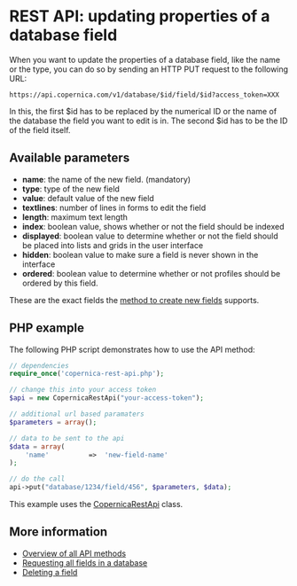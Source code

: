 # REST API: updating properties of a database field

When you want to update the properties of a database field, like the name or the type, you can do so by sending an HTTP PUT request to the following URL:

`https://api.copernica.com/v1/database/$id/field/$id?access_token=XXX`

In this, the first $id has to be replaced by the numerical ID or the name of the database the field you want to edit is in. The second $id has to be the ID of the field itself.

## Available parameters

- **name**: the name of the new field. (mandatory)
- **type**: type of the new field
- **value**: default value of the new field
- **textlines**: number of lines in forms to edit the field
- **length**: maximum text length
- **index**: boolean value, shows whether or not the field should be indexed
- **displayed**: boolean value to determine whether or not the field should be placed into lists and grids in the user interface
- **hidden**: boolean value to make sure a field is never shown in the interface
- **ordered**: boolean value to determine whether or not profiles should be ordered by this field.

These are the exact fields the [method to create new fields](rest-post-database-fields) supports.

## PHP example
The following PHP script demonstrates how to use the API method:
```PHP
// dependencies
require_once('copernica-rest-api.php');

// change this into your access token
$api = new CopernicaRestApi("your-access-token");

// additional url based paramaters
$parameters = array();

// data to be sent to the api
$data = array(
    'name'          =>  'new-field-name'
);

// do the call
api->put("database/1234/field/456", $parameters, $data);
```
This example uses the [CopernicaRestApi](rest-php) class.

## More information
- [Overview of all API methods](rest-api)
- [Requesting all fields in a database](rest-get-database-fields)
- [Deleting a field](rest-delete-database-field)

